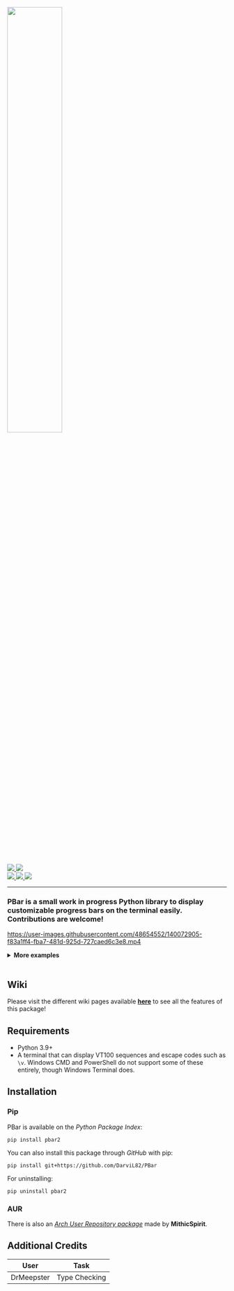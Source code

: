 <a href="https://darvil82.github.io/PBar/"><img width=50% src="https://user-images.githubusercontent.com/48654552/136713737-aebdd652-061b-428a-b750-2faa29cd60b3.png"><br></a>

<a href="https://github.com/DarviL82/PBar/pulls"> <img src="https://img.shields.io/badge/contributions-welcome-brightgreen?style=flat-square"> </a> <img src="https://img.shields.io/pypi/dw/pbar2?style=flat-square"> <br>
<a href="https://pypi.org/project/PBar2/"> <img src="https://img.shields.io/pypi/v/pbar2?style=flat-square"> </a>
<a href="https://aur.archlinux.org/packages/python-pbar/"> <img src="https://img.shields.io/aur/version/python-pbar?style=flat-square"> </a>
<img src="https://img.shields.io/pypi/pyversions/pbar2?style=flat-square">


---

### PBar is a small work in progress Python library to display customizable progress bars on the terminal easily. Contributions are welcome!


https://user-images.githubusercontent.com/48654552/140072905-f83a1ff4-fba7-481d-925d-727caed6c3e8.mp4


<details>
	<summary><b> More examples </b></summary>

https://user-images.githubusercontent.com/48654552/148692560-87e005f7-076a-48cc-9ae9-4c168ee040bc.mp4

Source available [here.](https://github.com/DarviL82/PBar/blob/main/resources/examples/relative_pos.py)


https://user-images.githubusercontent.com/48654552/134776865-c7516cf1-0c66-44da-ae2c-f2cbedd2527c.mp4

Source available [here.](https://github.com/DarviL82/PBar/blob/main/resources/examples/anim.py)


https://user-images.githubusercontent.com/48654552/137568056-aafa1ba1-35c2-4ecd-84f8-99ca0093cab5.mp4

Source available [here.](https://github.com/DarviL82/PBar/blob/main/resources/examples/conds.py)

</details>

<br>

## Wiki
Please visit the different wiki pages available **[here](https://github.com/DarviL82/PBar/wiki)** to see all the features of this package!


## Requirements
- Python 3.9+
- A terminal that can display VT100 sequences and escape codes such as `\v`.
Windows CMD and PowerShell do not support some of these entirely, though Windows Terminal does.


## Installation
### Pip
PBar is available on the *Python Package Index*:

`pip install pbar2`

You can also install this package through *GitHub* with pip:

`pip install git+https://github.com/DarviL82/PBar`

For uninstalling:

`pip uninstall pbar2`

### AUR
There is also an [*Arch User Repository package*](https://aur.archlinux.org/packages/python-pbar/) made by **MithicSpirit**.


## Additional Credits
| User       | Task          |
|------------|---------------|
| DrMeepster | Type Checking |
